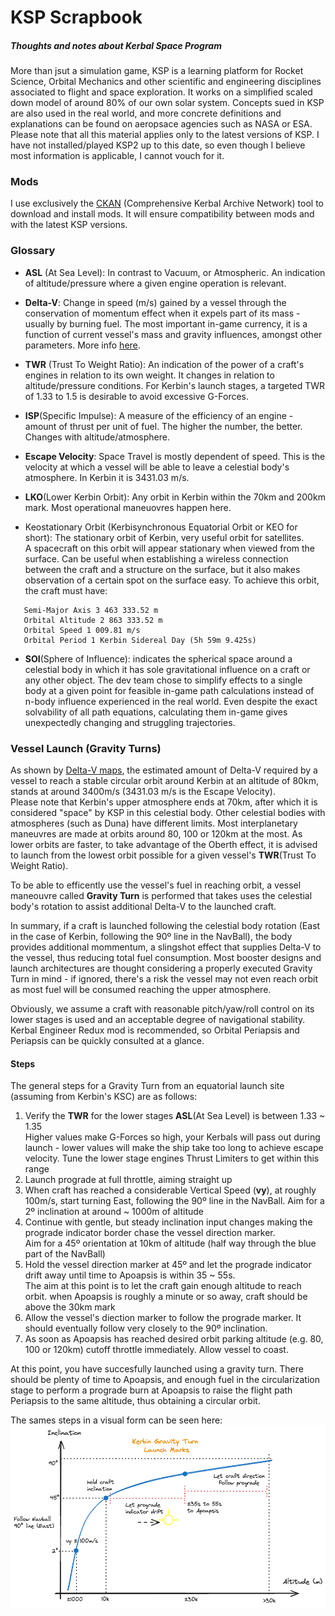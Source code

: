 # KSP Scrapbook
##### Thoughts and notes about Kerbal Space Program

More than jsut a simulation game, KSP is a learning platform for Rocket Science, Orbital Mechanics and other scientific and engineering disciplines associated to flight and space exploration. It works on a simplified scaled down model of around 80% of our own solar system. Concepts sued in KSP are also used in the real world, and more concrete definitions and explanations can be found on aeropsace agencies such as NASA or ESA.  
Please note that all this material applies only to the latest versions of KSP. I have not installed/played KSP2 up to this date, so even though I believe most information is applicable, I cannot vouch for it.

### Mods
I use exclusively the [CKAN][ckan-site] (Comprehensive Kerbal Archive Network) tool to download and install mods. It will ensure compatibility between mods and with the latest KSP versions. 

### Glossary
* **ASL** (At Sea Level): In contrast to Vacuum, or Atmospheric. An indication of altitude/pressure where a given engine operation is relevant.
  
* **Delta-V**: Change in speed (m/s) gained by a vessel through the conservation of momentum effect when it expels part of its mass - usually by burning fuel.
  The most important in-game currency, it is a function of current vessel's mass and gravity influences, amongst other parameters. More info [here][delta-v-guide].

* **TWR** (Trust To Weight Ratio): An indication of the power of a craft's engines in relation to its own weight. It changes in relation to altitude/pressure conditions.
  For Kerbin's launch stages, a targeted TWR of 1.33 to 1.5 is desirable to avoid excessive G-Forces.

* **ISP**(Specific Impulse):  A measure of the efficiency of an engine - amount of thrust per unit of fuel. The higher the number, the better. Changes with altitude/atmosphere.

* **Escape Velocity**: Space Travel is mostly dependent of speed. This is the velocity at which a vessel will be able to leave a celestial body's atmosphere. In Kerbin it is 3431.03 m/s.

*  **LKO**(Lower Kerbin Orbit): Any orbit in Kerbin within the 70km and 200km mark. Most operational maneuovres happen here.

* Keostationary Orbit (Kerbisynchronous Equatorial Orbit or KEO for short): The stationary orbit of Kerbin, very useful orbit for satellites.  
  A spacecraft on this orbit will appear stationary when viewed from the surface. Can be useful when establishing a wireless connection between the craft and a structure on the surface, but it also makes observation of a certain spot on the surface easy. To achieve this orbit, the craft must have:
```  
   Semi-Major Axis 3 463 333.52 m
   Orbital Altitude 2 863 333.52 m
   Orbital Speed 1 009.81 m/s
   Orbital Period 1 Kerbin Sidereal Day (5h 59m 9.425s)
```
* **SOI**(Sphere of Influence): indicates the spherical space around a celestial body in which it has sole gravitational influence on a craft or any other object.
  The dev team chose to simplify effects to a single body at a given point for feasible in-game path calculations instead of n-body influence experienced in the real world. Even despite the exact solvability of all path equations, calculating them in-game gives unexpectedly changing and struggling trajectories.
  
### Vessel Launch (Gravity Turns)
As shown by [Delta-V maps][delta-v-map], the estimated amount of Delta-V required by a vessel to reach a stable circular orbit around Kerbin at an altitude of 80km, stands at around 3400m/s (3431.03 m/s is the Escape Velocity).  
Please note that Kerbin's upper atmosphere ends at 70km, after which it is considered "space" by KSP in this celestial body. Other celestial bodies with atmospheres (such as Duna) have different limits. Most interplanetary maneuvres are made 
at orbits around 80, 100 or 120km at the most. As lower orbits are faster, to take advantage of the Oberth effect, it is advised to launch from the lowest orbit possible for a given vessel's **TWR**(Trust To Weight Ratio).  

To be able to efficently use the vessel's fuel in reaching orbit, a vessel maneouvre called **Gravity Turn** is performed that takes uses the celestial body's rotation to assist additional Delta-V to the launched craft.  

In summary, if a craft is launched following the celestial body rotation (East in the case of Kerbin, following the 90º line in the NavBall), the body provides additional mommentum, a slingshot effect that supplies Delta-V
to the vessel, thus reducing total fuel consumption. Most booster designs and launch architectures are thought considering a properly executed Gravity Turn in mind - if ignored, there's a risk the vessel may not even reach orbit as most fuel will be consumed reaching the upper atmosphere. 

Obviously, we assume a craft with reasonable pitch/yaw/roll control on its lower stages is used and an acceptable degree of navigational stability. Kerbal Engineer Redux mod is recommended, so Orbital Periapsis and
Periapsis can be quickly consulted at a glance.

#### Steps
The general steps for a Gravity Turn from an equatorial launch site (assuming from Kerbin's KSC) are as follows:
1. Verify the **TWR** for the lower stages **ASL**(At Sea Level) is between 1.33 ~ 1.35  
   Higher values make G-Forces so high, your Kerbals will pass out during launch - lower values will make the ship take too long to achieve escape velocity. Tune the lower stage engines Thrust Limiters to get within this range 
2. Launch prograde at full throttle, aiming straight up
3. When craft has reached a considerable Vertical Speed (**vy**), at roughly 100m/s, start turning East, following the 90º line in the NavBall.
   Aim for a 2º inclination at around ~ 1000m of altitude
4. Continue with gentle, but steady inclination input changes making the prograde indicator border chase the vessel direction marker.  
   Aim for a 45º orientation at 10km of altitude (half way through the blue part of the NavBall)
5. Hold the vessel direction marker at 45º and let the prograde indicator drift away until time to Apoapsis is within 35 ~ 55s.  
   The aim at this point is to let the craft gain enough altitude to reach orbit. when Apoapsis is roughly a minute or so away, craft should be above the 30km mark
6. Allow the vessel's diection marker to follow the prograde marker.
   It should eventually follow very closely to the 90º inclination.
7. As soon as Apoapsis has reached desired orbit parking altitude (e.g. 80, 100 or 120km) cutoff throttle immediately. Allow vessel to coast.

At this point, you have succesfully launched using a gravity turn. There should be plenty of time to Apoapsis, and enough fuel in the circularization stage to perform a prograde burn at Apoapsis to raise the flight path Periapsis to the same altitude, thus obtaining a circular orbit.

The sames steps in a visual form can be seen here:
![Kerbin Gravity Turn][kerbin-gravity-turn]

[ckan-site]: https://forum.kerbalspaceprogram.com/topic/154922-ckan-the-comprehensive-kerbal-archive-network-v1280-dyson/
[delta-v-map]: images/ksp1%20delta-v%20map.jpg
[kerbin-gravity-turn]: images/Untitled%2D2023%2D12%2D27%2D1334.png
[delta-v-guide]: https://www.reddit.com/r/KerbalAcademy/comments/hagbmv/a_complete_guide_to_deltav/

